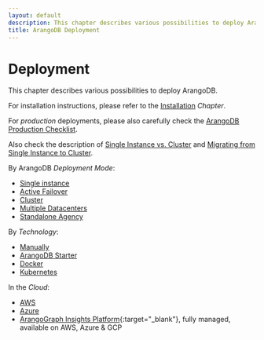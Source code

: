 ```yaml
---
layout: default
description: This chapter describes various possibilities to deploy ArangoDB.
title: ArangoDB Deployment
---
```

Deployment
==========

This chapter describes various possibilities to deploy ArangoDB.

For installation instructions, please refer to the [Installation](installation.html) _Chapter_.

For _production_ deployments, please also carefully check the
[ArangoDB Production Checklist](deployment-production-checklist.html).

Also check the description of
[Single Instance vs. Cluster](architecture-single-instance-vs-cluster.html) and
[Migrating from Single Instance to Cluster](deployment-migrating-single-instance-cluster.html).

By ArangoDB _Deployment Mode_:

- [Single instance](deployment-single-instance.html)
- [Active Failover](deployment-active-failover.html)
- [Cluster](deployment-cluster.html)
- [Multiple Datacenters](deployment-dc2-dc.html) 
- [Standalone Agency](deployment-standalone-agency.html) 

By _Technology_:

- [Manually](deployment-manually.html)
- [ArangoDB Starter](deployment-arango-dbstarter.html)
- [Docker](deployment-docker.html)
- [Kubernetes](deployment-kubernetes.html)

In the _Cloud_:

- [AWS](deployment-cloud-aws.html)
- [Azure](deployment-cloud-azure.html)
- [ArangoGraph Insights Platform](https://cloud.arangodb.com/home?utm_source=docs&utm_medium=cluster_pages&utm_campaign=docs_traffic){:target="_blank"},
  fully managed, available on AWS, Azure & GCP
